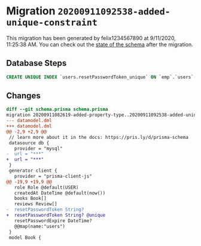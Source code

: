 # Migration `20200911092538-added-unique-constraint`

This migration has been generated by felix1234567890 at 9/11/2020, 11:25:38 AM.
You can check out the [state of the schema](./schema.prisma) after the migration.

## Database Steps

```sql
CREATE UNIQUE INDEX `users.resetPasswordToken_unique` ON `emp`.`users`(`resetPasswordToken`)
```

## Changes

```diff
diff --git schema.prisma schema.prisma
migration 20200911082619-added-property-type..20200911092538-added-unique-constraint
--- datamodel.dml
+++ datamodel.dml
@@ -2,9 +2,9 @@
 // learn more about it in the docs: https://pris.ly/d/prisma-schema
 datasource db {
   provider = "mysql"
-  url = "***"
+  url = "***"
 }
 generator client {
   provider = "prisma-client-js"
@@ -19,9 +19,9 @@
   role Role @default(USER)
   createdAt DateTime @default(now())
   books Book[]
   reviews Review[]
-  resetPasswordToken String?
+  resetPasswordToken String? @unique
   resetPasswordExpire DateTime?
   @@map(name:"users")
 }
 model Book {
```



